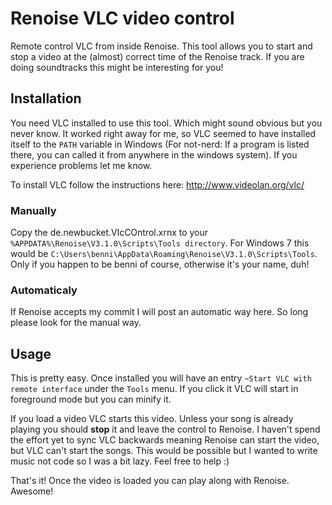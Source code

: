 # Renoise VLC video control
Remote control VLC from inside Renoise. This tool allows you to start and stop a video at the (almost) correct time of the Renoise track. If you are doing soundtracks this might be interesting for you!

## Installation
You need VLC installed to use this tool. Which might sound obvious but you never know. It worked right away for me, so VLC seemed to have installed itself to the ```PATH``` variable in Windows (For not-nerd: If a program is listed there, you can called it from anywhere in the windows system). If you experience problems let me know.

To install VLC follow the instructions here: http://www.videolan.org/vlc/

### Manually
Copy the de.newbucket.VlcCOntrol.xrnx to your ```%APPDATA%\Renoise\V3.1.0\Scripts\Tools directory```. For Windows 7 this would be ```C:\Users\benni\AppData\Roaming\Renoise\V3.1.0\Scripts\Tools```. Only if you happen to be benni of course, otherwise it's your name, duh!
### Automaticaly
If Renoise accepts my commit I will post an automatic way here. So long please look for the manual way.

## Usage
This is pretty easy. Once installed you will have an entry ```~Start VLC with remote interface``` under the ```Tools``` menu. If you click it VLC will start in foreground mode but you can minify it.

If you load a video VLC starts this video. Unless your song is already playing you should __stop__ it and leave the control to Renoise. I haven't spend the effort yet to sync VLC backwards meaning Renoise can start the video, but VLC can't start the songs. This would be possible but I wanted to write music not code so I was a bit lazy. Feel free to help :)

That's it! Once the video is loaded you can play along with Renoise. Awesome!
